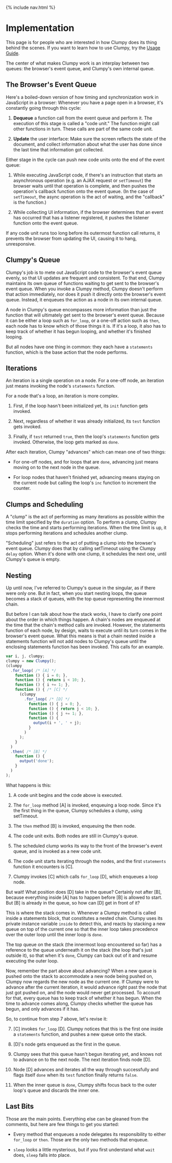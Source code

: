 {% include nav.html %}

# Implementation

This page is for people who are interested in how Clumpy does its thing behind the scenes. If you want to learn how to use Clumpy, try the [Usage Guide](./).

The center of what makes Clumpy work is an interplay between two queues: the browser's event queue, and Clumpy's own internal queue.

## The Browser's Event Queue

Here's a boiled-down version of how timing and synchronization work in JavaScript in a browser: Whenever you have a page open in a browser, it's constantly going through this cycle:

1. **Dequeue** a function call from the event queue and perform it. The execution of this stage is called a "code unit." The function might call other functions in turn. These calls are part of the same code unit.

2. **Update** the user interface: Make sure the screen reflects the state of the document, and collect information about what the user has done since the last time that information got collected.

Either stage in the cycle can push new code units onto the end of the event queue:

1. While executing JavaScript code, if there's an instruction that starts an asynchronous operation (e.g. an AJAX request or `setTimeout`) the browser waits until that operation is complete, and then pushes the operation's callback function onto the event queue. (In the case of `setTimeout`, the async operation is the act of waiting, and the "callback" is the function.)

2. While collecting UI information, if the browser determines that an event has occurred that has a listener registered, it pushes the listener function onto the event queue.

If any code unit runs too long before its outermost function call returns, it prevents the browser from updating the UI, causing it to hang, unresponsive.

## Clumpy's Queue

Clumpy's job is to mete out JavaScript code to the browser's event queue evenly, so that UI updates are frequent and consistent. To that end, Clumpy maintains its own queue of functions waiting to get sent to the browser's event queue. When you invoke a Clumpy method, Clumpy doesn't perform that action immediately, nor does it push it directly onto the browser's event queue. Instead, it enqueues the action as a node in its own internal queue.

A node in Clumpy's queue encompasses more information than just the function that will ultimately get sent to the browser's event queue. Because it can be either a loop such as `for_loop`, or a one-off action such as `then`, each node has to know which of those things it is. If it's a loop, it also has to keep track of whether it has begun looping, and whether it's finished looping.

But all nodes have one thing in common: they each have a `statements` function, which is the base action that the node performs.

## Iterations

An iteration is a single operation on a node. For a one-off node, an iteration just means invoking the node's `statements` function.

For a node that's a loop, an iteration is more complex.

1. First, if the loop hasn't been initialized yet, its `init` function gets invoked.

2. Next, regardless of whether it was already initialized, its `test` function gets invoked.

3. Finally, if `test` returned `true`, then the loop's `statements` function gets invoked. Otherwise, the loop gets marked as `done`.

After each iteration, Clumpy "advances" which can mean one of two things:

* For one-off nodes, and for loops that are `done`, advancing just means moving on to the next node in the queue.

* For loop nodes that haven't finished yet, advancing means staying on the current node but calling the loop's `inc` function to increment the counter.

## Clumps and Scheduling

A "clump" is the act of performing as many iterations as possible within the time limit specified by the `duration` option. To perform a clump, Clumpy checks the time and starts performing iterations. When the time limit is up, it stops performing iterations and schedules another clump.

"Scheduling" just refers to the act of putting a clump into the browser's event queue. Clumpy does that by calling setTimeout using the Clumpy `delay` option. When it's done with one clump, it schedules the next one, until Clumpy's queue is empty.

## Nesting

Up until now, I've referred to Clumpy's queue in the singular, as if there were only one. But in fact, when you start nesting loops, the queue becomes a stack of queues, with the top queue representing the innermost chain.

But before I can talk about how the stack works, I have to clarify one point about the order in which things happen. A chain's nodes are enqueued at the time that the chain's method calls are invoked. However, the statements function of each node, by design, waits to execute until its turn comes in the browser's event queue. What this means is that a chain nested inside a statements function will not add nodes to Clumpy's queue until the enclosing statements function has been invoked. This calls for an example.

```javascript
var i, j, clumpy;
clumpy = new Clumpy();
(clumpy
  .for_loop( /* [A] */
    function () { i = 0; },
    function () { return i < 10; },
    function () { i += 1; },
    function () { /* [C] */
      (clumpy
        .for_loop( /* [D] */
          function () { j = 0; },
          function () { return j < 10; },
          function () { j += 1; },
          function () {
            output(i + ', ' + j);
          }
        )
      );
    }
  )
  .then( /* [B] */
    function () {
      output('done');
    }
  )
);
```

What happens is this:

1. A code unit begins and the code above is executed.

2. The `for_loop` method [A] is invoked, enqueuing a loop node. Since it's the first thing in the queue, Clumpy schedules a clump, using setTimeout.

3. The `then` method [B] is invoked, enqueuing the then node.

4. The code unit exits. Both nodes are still in Clumpy's queue.

5. The scheduled clump works its way to the front of the browser's event queue, and is invoked as a new code unit.

6. The code unit starts iterating through the nodes, and the first `statements` function it encounters is [C].

7. Clumpy invokes [C] which calls `for_loop` [D], which enqueues a loop node.

But wait! What position does [D] take in the queue? Certainly not after [B], because everything inside [A] has to happen before [B] is allowed to start. But [B] is already in the queue, so how can [D] get in front of it?

This is where the stack comes in. Whenever a Clumpy method is called inside a statements block, that constitutes a nested chain. Clumpy uses its private instance variable `inside` to detect this, and reacts by stacking a new queue on top of the current one so that the inner loop takes precedence over the outer loop until the inner loop is `done`.

The top queue on the stack (the innermost loop encountered so far) has a reference to the queue underneath it on the stack (the loop that's just outside it), so that when it's `done`, Clumpy can back out of it and resume executing the outer loop.

Now, remember the part above about advancing? When a new queue is pushed onto the stack to accommodate a new node being pushed on, Clumpy now regards the new node as the current one. If Clumpy were to advance after the current iteration, it would advance right past the node that just got pushed on, and the node would never get processed. To account for that, every queue has to keep track of whether it has begun. When the time to advance comes along, Clumpy checks whether the queue has begun, and only advances if it has.

So, to continue from step 7 above, let's revise it:

7. [C] invokes `for_loop` [D]. Clumpy notices that this is the first one inside a `statements` function, and pushes a new queue onto the stack.

8. [D]'s node gets enqueued as the first in the queue.

9. Clumpy sees that this queue hasn't begun iterating yet, and knows not to advance on to the next node. The next iteration finds node [D].

10. Node [D] advances and iterates all the way through successfully and flags itself `done` when its `test` function finally returns `false`.

11. When the inner queue is `done`, Clumpy shifts focus back to the outer loop's queue and discards the inner one.

## Last Bits

Those are the main points. Everything else can be gleaned from the comments, but here are few things to get you started:

* Every method that enqueues a node delegates its responsibility to either `for_loop` or `then`. Those are the only two methods that enqueue.

* `sleep` looks a little mysterious, but if you first understand what `wait` does, `sleep` falls into place.

